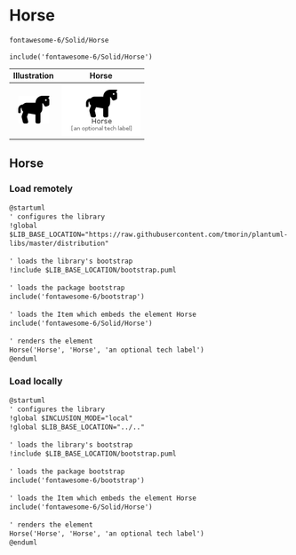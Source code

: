# Horse


```text
fontawesome-6/Solid/Horse
```

```text
include('fontawesome-6/Solid/Horse')
```



| Illustration | Horse |
| :---: | :---: |
| ![illustration for Illustration](../../fontawesome-6/Solid/Horse.png) | ![illustration for Horse](../../fontawesome-6/Solid/Horse.Local.png) |




## Horse

### Load remotely
```plantuml
@startuml
' configures the library
!global $LIB_BASE_LOCATION="https://raw.githubusercontent.com/tmorin/plantuml-libs/master/distribution"

' loads the library's bootstrap
!include $LIB_BASE_LOCATION/bootstrap.puml

' loads the package bootstrap
include('fontawesome-6/bootstrap')

' loads the Item which embeds the element Horse
include('fontawesome-6/Solid/Horse')

' renders the element
Horse('Horse', 'Horse', 'an optional tech label')
@enduml
```

### Load locally
```plantuml
@startuml
' configures the library
!global $INCLUSION_MODE="local"
!global $LIB_BASE_LOCATION="../.."

' loads the library's bootstrap
!include $LIB_BASE_LOCATION/bootstrap.puml

' loads the package bootstrap
include('fontawesome-6/bootstrap')

' loads the Item which embeds the element Horse
include('fontawesome-6/Solid/Horse')

' renders the element
Horse('Horse', 'Horse', 'an optional tech label')
@enduml
```

